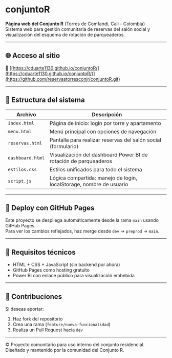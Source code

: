 # conjuntoR

**Página web del Conjunto R** (Torres de Comfandi, Cali - Colombia)  
Sistema web para gestión comunitaria de reservas del salón social y visualización del esquema de rotación de parqueaderos.

---

## 🌐 Acceso al sitio

🔗 [[https://cduarte1130.github.io/conjuntoR/](https://cduarte1130.github.io/conjuntoR/)](https://github.com/reservastorresconjr/conjuntoR.git)

---

## 📁 Estructura del sistema

| Archivo         | Descripción                                                                 |
|----------------|-----------------------------------------------------------------------------|
| `index.html`   | Página de inicio: login por torre y apartamento                             |
| `menu.html`    | Menú principal con opciones de navegación                                   |
| `reservas.html`| Pantalla para realizar reservas del salón social (formulario)               |
| `dashboard.html`| Visualización del dashboard Power BI de rotación de parqueaderos           |
| `estilos.css`  | Estilos unificados para todo el sistema                                     |
| `script.js`    | Lógica compartida: manejo de login, localStorage, nombre de usuario         |

---

## 🚀 Deploy con GitHub Pages

Este proyecto se despliega automáticamente desde la rama `main` usando GitHub Pages.  
Para ver los cambios reflejados, haz merge desde `dev` → `preprod` → `main`.

---

## 🧱 Requisitos técnicos

- HTML + CSS + JavaScript (sin backend por ahora)
- GitHub Pages como hosting gratuito
- Power BI con enlace público para visualización embebida

---

## 🙌 Contribuciones

Si deseas aportar:
1. Haz fork del repositorio
2. Crea una rama (`feature/nueva-funcionalidad`)
3. Realiza un Pull Request hacia `dev`

---

© Proyecto comunitario para uso interno del conjunto residencial.  
Diseñado y mantenido por la comunidad del Conjunto R.
